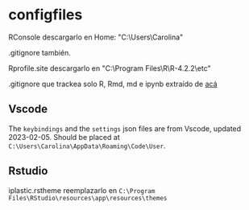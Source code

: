 # configfiles

RConsole descargarlo en Home: "C:\Users\Carolina\"

.gitignore también.

Rprofile.site descargarlo en "C:\Program Files\R\R-4.2.2\etc"


.gitignore que trackea solo R, Rmd, md e ipynb extraído de [acá](https://stackoverflow.com/questions/8024924/gitignore-ignore-all-files-then-recursively-allow-foo/8025106#8025106)


## Vscode
The `keybindings` and the `settings` json files are from Vscode, updated 2023-02-05. Should be placed at `C:\Users\Carolina\AppData\Roaming\Code\User`.

## Rstudio
iplastic.rstheme reemplazarlo en `C:\Program Files\RStudio\resources\app\resources\themes`



